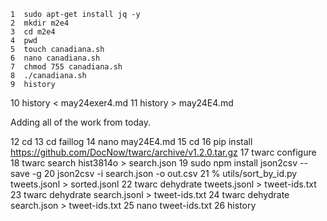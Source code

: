     1  sudo apt-get install jq -y
    2  mkdir m2e4
    3  cd m2e4
    4  pwd
    5  touch canadiana.sh
    6  nano canadiana.sh
    7  chmod 755 canadiana.sh
    8  ./canadiana.sh
    9  history
   10  history < may24exer4.md
   11  history > may24E4.md
  
  Adding all of the work from today.

   12  cd
   13  cd faillog
   14  nano may24E4.md
   15  cd
   16  pip install https://github.com/DocNow/twarc/archive/v1.2.0.tar.gz
   17  twarc configure
   18  twarc search hist3814o > search.json
   19  sudo npm install json2csv --save -g
   20  json2csv -i search.json -o out.csv
   21  % utils/sort_by_id.py tweets.jsonl > sorted.jsonl
   22  twarc dehydrate tweets.jsonl > tweet-ids.txt
   23  twarc dehydrate search.jsonl > tweet-ids.txt
   24  twarc dehydrate search.json > tweet-ids.txt
   25  nano tweet-ids.txt
   26  history
   
